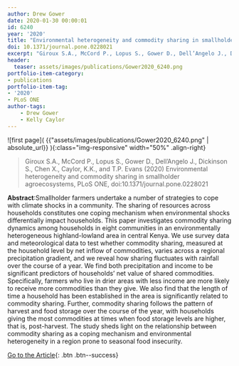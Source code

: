 ```yaml
---
author: Drew Gower  
date: 2020-01-30 00:00:01   
id: 6240
year: '2020'
title: "Environmental heterogeneity and commodity sharing in smallholder agroecosystems"
doi: 10.1371/journal.pone.0228021
excerpt: "Giroux S.A., McCord P., Lopus S., Gower D., Dell’Angelo J., Dickinson S., Chen X., Caylor, K.K., and T.P. Evans (2020) Environmental heterogeneity and commodity sharing in smallholder agroecosystems, PLoS ONE, doi:10.1371/ journal.pone.0228021"
header:
  teaser: assets/images/publications/Gower2020_6240.png
portfolio-item-category:
- publications
portfolio-item-tag:
- '2020'
- PLoS ONE
author-tags:
    - Drew Gower
    - Kelly Caylor
---
```


![first page]( {{"assets/images/publications/Gower2020_6240.png" | absolute_url}} ){:class="img-responsive" width="50%" .align-right}


> Giroux S.A., McCord P., Lopus S., Gower D., Dell’Angelo J., Dickinson S., Chen X., Caylor, K.K., and T.P. Evans (2020) Environmental heterogeneity and commodity sharing in smallholder agroecosystems, PLoS ONE, doi:10.1371/journal.pone.0228021


**Abstract**:Smallholder farmers undertake a number of strategies to cope with climate shocks in a community. The sharing of resources across households constitutes one coping mechanism when environmental shocks differentially impact households. This paper investigates commodity sharing dynamics among households in eight communities in an environmentally heterogeneous highland-lowland area in central Kenya. We use survey data and meteorological data to test whether commodity sharing, measured at the household level by net inflow of commodities, varies across a regional precipitation gradient, and we reveal how sharing fluctuates with rainfall over the course of a year. We find both precipitation and income to be significant predictors of households’ net value of shared commodities. Specifically, farmers who live in drier areas with less income are more likely to receive more commodities than they give. We also find that the length of time a household has been established in the area is significantly related to commodity sharing. Further, commodity sharing follows the pattern of harvest and food storage over the course of the year, with households giving the most commodities at times when food storage levels are higher, that is, post-harvest. The study sheds light on the relationship between commodity sharing as a coping mechanism and environmental heterogeneity in a region prone to seasonal food insecurity.

[Go to the Article](https://journals.plos.org/plosone/article?id=10.1371/journal.pone.0228021){: .btn .btn--success}
